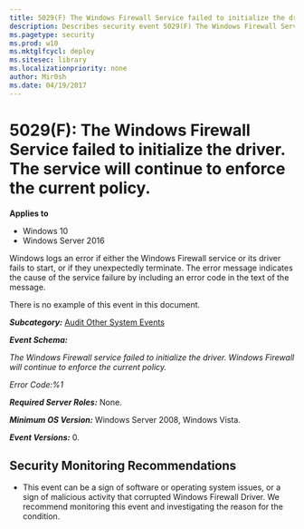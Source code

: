 ```yaml
---
title: 5029(F) The Windows Firewall Service failed to initialize the driver. The service will continue to enforce the current policy. (Windows 10)
description: Describes security event 5029(F) The Windows Firewall Service failed to initialize the driver. The service will continue to enforce the current policy.
ms.pagetype: security
ms.prod: w10
ms.mktglfcycl: deploy
ms.sitesec: library
ms.localizationpriority: none
author: Mir0sh
ms.date: 04/19/2017
---
```


# 5029(F): The Windows Firewall Service failed to initialize the driver. The service will continue to enforce the current policy.

**Applies to**
-   Windows 10
-   Windows Server 2016


Windows logs an error if either the Windows Firewall service or its driver fails to start, or if they unexpectedly terminate. The error message indicates the cause of the service failure by including an error code in the text of the message.

There is no example of this event in this document.

***Subcategory:***&nbsp;[Audit Other System Events](audit-other-system-events.md)

***Event Schema:***

*The Windows Firewall service failed to initialize the driver. Windows Firewall will continue to enforce the current policy.*

*Error Code:%1*

***Required Server Roles:*** None.

***Minimum OS Version:*** Windows Server 2008, Windows Vista.

***Event Versions:*** 0.

## Security Monitoring Recommendations

-   This event can be a sign of software or operating system issues, or a sign of malicious activity that corrupted Windows Firewall Driver. We recommend monitoring this event and investigating the reason for the condition.

